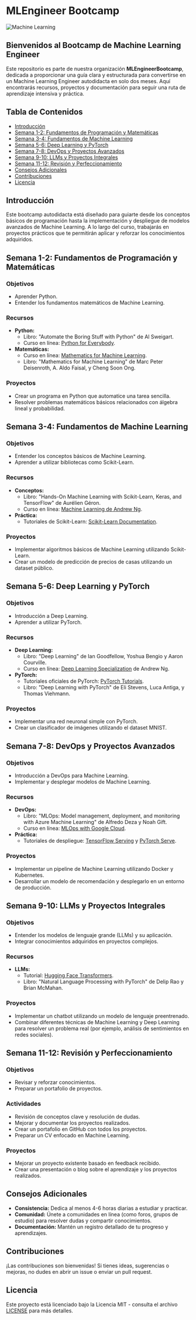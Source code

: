 # MLEngineer Bootcamp

![Machine Learning](https://your-image-url.com/machine-learning-banner.jpg)

## Bienvenidos al Bootcamp de Machine Learning Engineer

Este repositorio es parte de nuestra organización **MLEngineerBootcamp**, dedicada a proporcionar una guía clara y estructurada para convertirse en un Machine Learning Engineer autodidacta en solo dos meses. Aquí encontrarás recursos, proyectos y documentación para seguir una ruta de aprendizaje intensiva y práctica.

## Tabla de Contenidos

- [Introducción](#introducción)
- [Semana 1-2: Fundamentos de Programación y Matemáticas](#semana-1-2-fundamentos-de-programación-y-matemáticas)
- [Semana 3-4: Fundamentos de Machine Learning](#semana-3-4-fundamentos-de-machine-learning)
- [Semana 5-6: Deep Learning y PyTorch](#semana-5-6-deep-learning-y-pytorch)
- [Semana 7-8: DevOps y Proyectos Avanzados](#semana-7-8-devops-y-proyectos-avanzados)
- [Semana 9-10: LLMs y Proyectos Integrales](#semana-9-10-llms-y-proyectos-integrales)
- [Semana 11-12: Revisión y Perfeccionamiento](#semana-11-12-revisión-y-perfeccionamiento)
- [Consejos Adicionales](#consejos-adicionales)
- [Contribuciones](#contribuciones)
- [Licencia](#licencia)

## Introducción

Este bootcamp autodidacta está diseñado para guiarte desde los conceptos básicos de programación hasta la implementación y despliegue de modelos avanzados de Machine Learning. A lo largo del curso, trabajarás en proyectos prácticos que te permitirán aplicar y reforzar los conocimientos adquiridos.

## Semana 1-2: Fundamentos de Programación y Matemáticas

### Objetivos
- Aprender Python.
- Entender los fundamentos matemáticos de Machine Learning.

### Recursos
- **Python:**
  - Libro: "Automate the Boring Stuff with Python" de Al Sweigart.
  - Curso en línea: [Python for Everybody](https://www.coursera.org/specializations/python).
- **Matemáticas:**
  - Curso en línea: [Mathematics for Machine Learning](https://www.coursera.org/specializations/mathematics-machine-learning).
  - Libro: "Mathematics for Machine Learning" de Marc Peter Deisenroth, A. Aldo Faisal, y Cheng Soon Ong.

### Proyectos
- Crear un programa en Python que automatice una tarea sencilla.
- Resolver problemas matemáticos básicos relacionados con álgebra lineal y probabilidad.

## Semana 3-4: Fundamentos de Machine Learning

### Objetivos
- Entender los conceptos básicos de Machine Learning.
- Aprender a utilizar bibliotecas como Scikit-Learn.

### Recursos
- **Conceptos:**
  - Libro: "Hands-On Machine Learning with Scikit-Learn, Keras, and TensorFlow" de Aurélien Géron.
  - Curso en línea: [Machine Learning de Andrew Ng](https://www.coursera.org/learn/machine-learning).
- **Práctica:**
  - Tutoriales de Scikit-Learn: [Scikit-Learn Documentation](https://scikit-learn.org/stable/tutorial/index.html).

### Proyectos
- Implementar algoritmos básicos de Machine Learning utilizando Scikit-Learn.
- Crear un modelo de predicción de precios de casas utilizando un dataset público.

## Semana 5-6: Deep Learning y PyTorch

### Objetivos
- Introducción a Deep Learning.
- Aprender a utilizar PyTorch.

### Recursos
- **Deep Learning:**
  - Libro: "Deep Learning" de Ian Goodfellow, Yoshua Bengio y Aaron Courville.
  - Curso en línea: [Deep Learning Specialization](https://www.coursera.org/specializations/deep-learning) de Andrew Ng.
- **PyTorch:**
  - Tutoriales oficiales de PyTorch: [PyTorch Tutorials](https://pytorch.org/tutorials/).
  - Libro: "Deep Learning with PyTorch" de Eli Stevens, Luca Antiga, y Thomas Viehmann.

### Proyectos
- Implementar una red neuronal simple con PyTorch.
- Crear un clasificador de imágenes utilizando el dataset MNIST.

## Semana 7-8: DevOps y Proyectos Avanzados

### Objetivos
- Introducción a DevOps para Machine Learning.
- Implementar y desplegar modelos de Machine Learning.

### Recursos
- **DevOps:**
  - Libro: "MLOps: Model management, deployment, and monitoring with Azure Machine Learning" de Alfredo Deza y Noah Gift.
  - Curso en línea: [MLOps with Google Cloud](https://www.coursera.org/specializations/mlops-google-cloud).
- **Práctica:**
  - Tutoriales de despliegue: [TensorFlow Serving](https://www.tensorflow.org/tfx/guide/serving) y [PyTorch Serve](https://pytorch.org/serve/).

### Proyectos
- Implementar un pipeline de Machine Learning utilizando Docker y Kubernetes.
- Desarrollar un modelo de recomendación y desplegarlo en un entorno de producción.

## Semana 9-10: LLMs y Proyectos Integrales

### Objetivos
- Entender los modelos de lenguaje grande (LLMs) y su aplicación.
- Integrar conocimientos adquiridos en proyectos complejos.

### Recursos
- **LLMs:**
  - Tutorial: [Hugging Face Transformers](https://huggingface.co/transformers/).
  - Libro: "Natural Language Processing with PyTorch" de Delip Rao y Brian McMahan.

### Proyectos
- Implementar un chatbot utilizando un modelo de lenguaje preentrenado.
- Combinar diferentes técnicas de Machine Learning y Deep Learning para resolver un problema real (por ejemplo, análisis de sentimientos en redes sociales).

## Semana 11-12: Revisión y Perfeccionamiento

### Objetivos
- Revisar y reforzar conocimientos.
- Preparar un portafolio de proyectos.

### Actividades
- Revisión de conceptos clave y resolución de dudas.
- Mejorar y documentar los proyectos realizados.
- Crear un portafolio en GitHub con todos los proyectos.
- Preparar un CV enfocado en Machine Learning.

### Proyectos
- Mejorar un proyecto existente basado en feedback recibido.
- Crear una presentación o blog sobre el aprendizaje y los proyectos realizados.

## Consejos Adicionales

- **Consistencia:** Dedica al menos 4-6 horas diarias a estudiar y practicar.
- **Comunidad:** Únete a comunidades en línea (como foros, grupos de estudio) para resolver dudas y compartir conocimientos.
- **Documentación:** Mantén un registro detallado de tu progreso y aprendizajes.

## Contribuciones

¡Las contribuciones son bienvenidas! Si tienes ideas, sugerencias o mejoras, no dudes en abrir un issue o enviar un pull request.

## Licencia

Este proyecto está licenciado bajo la Licencia MIT - consulta el archivo [LICENSE](LICENSE) para más detalles.
